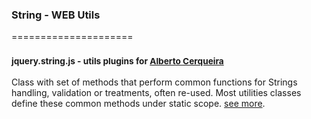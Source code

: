 ### String - WEB Utils
=====================
### <sup>jquery.string.js - utils plugins for [Alberto Cerqueira](https://github.com/albertocerqueira "Alberto Cerqueira")</sup>

Class with set of methods that perform common functions for Strings handling, validation or treatments, often re-used. Most utilities classes define these common methods under static scope. [see more](https://github.com/albertocerqueira/web-plugins-js/tree/master/web-plugins-js/plugins/string/1.0.0/jquery.string.js "see more").
